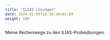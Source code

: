 ```yaml
---
title: "ILIAS Lösungen"
date: 2024-01-05T16:58:30+01:00
weight: 100
---
```


Meine Rechenwege zu den ILIAS-Probeübungen.